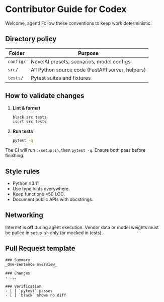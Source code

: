 # Contributor Guide for Codex

Welcome, agent! Follow these conventions to keep work deterministic.

## Directory policy
| Folder  | Purpose                                        |
|---------|------------------------------------------------|
| `config/` | NovelAI presets, scenarios, model configs |
| `src/`     | All Python source code (FastAPI server, helpers) |
| `tests/`   | Pytest suites and fixtures |

## How to validate changes
1. **Lint & format**  
   ```bash
   black src tests
   isort src tests
   ```
2. **Run tests**  
   ```bash
   pytest -q
   ```

The CI will run `./setup.sh`, then `pytest -q`. Ensure both pass before finishing.

## Style rules
* Python ≥3.11
* Use type hints everywhere.
* Keep functions <50 LOC.
* Document public APIs with docstrings.

## Networking
Internet is **off** during agent execution. Vendor data or model weights must be pulled in `setup.sh` only (or mocked in tests).

## Pull Request template
```
### Summary
_One‑sentence overview_

### Changes
- ...

### Verification
- [ ] `pytest` passes
- [ ] `black` shows no diff
```